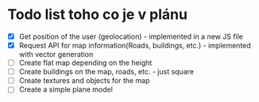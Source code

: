 # Todo list toho co je v plánu

- [x] Get position of the user (geolocation) - implemented in a new JS file
- [x] Request API for map information(Roads, buildings, etc.) - implemented with vector generation
- [ ] Create flat map depending on the height
- [ ] Create buildings on the map, roads, etc. - just square
- [ ] Create textures and objects for the map
- [ ] Create a simple plane model